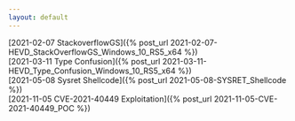 ```yaml
---
layout: default
---
```


[2021-02-07 StackoverflowGS]({% post_url 2021-02-07-HEVD_StackOverflowGS_Windows_10_RS5_x64 %})  
[2021-03-11 Type Confusion]({% post_url 2021-03-11-HEVD_Type_Confusion_Windows_10_RS5_x64 %})  
[2021-05-08 Sysret Shellcode]({% post_url 2021-05-08-SYSRET_Shellcode %})  
[2021-11-05 CVE-2021-40449 Exploitation]({% post_url 2021-11-05-CVE-2021-40449_POC %})   

